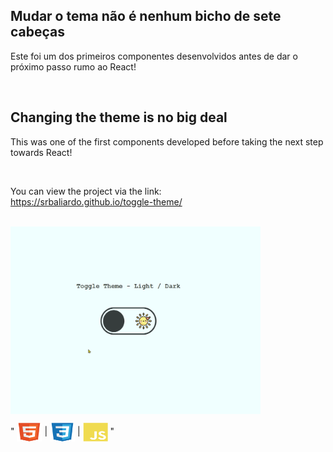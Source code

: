## Mudar o tema não é nenhum bicho de sete cabeças

Este foi um dos primeiros componentes desenvolvidos antes de dar o próximo passo rumo ao React!

<br>

## Changing the theme is no big deal

This was one of the first components developed before taking the next step towards React!

<br>

You can view the project via the link: <br>
https://srbaliardo.github.io/toggle-theme/

<br>

<img align="center" alt="HTML" height="300" width="400" src="./images/animation_toggle-theme.gif">

<br>

" <img align="center" alt="HTML" height="30" width="40" src="https://raw.githubusercontent.com/devicons/devicon/master/icons/html5/html5-original.svg"> |
<img align="center" alt="CSS" height="30" width="40" src="https://raw.githubusercontent.com/devicons/devicon/master/icons/css3/css3-original.svg"> |
<img align="center" alt="Js" height="30" width="40" src="https://raw.githubusercontent.com/devicons/devicon/master/icons/javascript/javascript-plain.svg"> "
